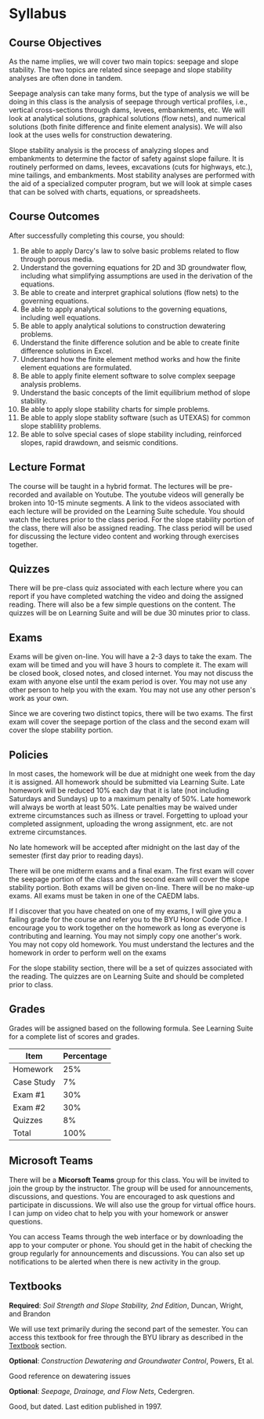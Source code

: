 # Syllabus

## Course Objectives

As the name implies, we will cover two main topics: seepage and slope stability. The two topics are related since seepage and slope stability analyses are often done in tandem.

Seepage analysis can take many forms, but the type of analysis we will be doing in this class is the analysis of seepage through vertical profiles, i.e., vertical cross-sections through dams, levees, embankments, etc. We will look at analytical solutions, graphical solutions (flow nets), and numerical solutions (both finite difference and finite element analysis). We will also look at the uses wells for construction dewatering.

Slope stability analysis is the process of analyzing slopes and embankments to determine the factor of safety against slope failure. It is routinely performed on dams, levees, excavations (cuts for highways, etc.), mine tailings, and embankments. Most stability analyses are performed with the aid of a specialized computer program, but we will look at simple cases that can be solved with charts, equations, or spreadsheets.

## Course Outcomes

After successfully completing this course, you should:

1. Be able to apply Darcy's law to solve basic problems related to flow through porous media.
2. Understand the governing equations for 2D and 3D groundwater flow, including what simplifying assumptions are used 
   in the derivation of the equations.
3. Be able to create and interpret graphical solutions (flow nets) to the governing equations.
4. Be able to apply analytical solutions to the governing equations, including well equations.
5. Be able to apply analytical solutions to construction dewatering problems.
6. Understand the finite difference solution and be able to create finite difference solutions in Excel.
7. Understand how the finite element method works and how the finite element equations are formulated.
8. Be able to apply finite element software to solve complex seepage analysis problems.
9. Understand the basic concepts of the limit equilibrium method of slope stability.
10. Be able to apply slope stability charts for simple problems.
11. Be able to apply slope stablity software (such as UTEXAS) for common slope stablility problems.
12. Be able to solve special cases of slope stability including, reinforced slopes, rapid drawdown, and seismic 
    conditions.

## Lecture Format

The course will be taught in a hybrid format. The lectures will be pre-recorded and available on Youtube. The youtube videos will generally be broken into 10-15 minute segments. A link to the videos associated with each lecture will be provided on the Learning Suite schedule. You should watch the lectures prior to the class period. For the slope stability portion of the class, there will also be assigned reading. The class period will be used for discussing the lecture video content and working through exercises together. 

## Quizzes

There will be pre-class quiz associated with each lecture where you can report if you have completed watching the video and doing the assigned reading. There will also be a few simple questions on the content. The quizzes will be on Learning Suite and will be due 30 minutes prior to class.

## Exams

Exams will be given on-line. You will have a 2-3 days to take the exam. The exam will be timed and you will have 3 hours to complete it. The exam will be closed book, closed notes, and closed internet. You may not discuss the exam with anyone else until the exam period is over. You may not use any other person to help you with the exam. You may not use any other person's work as your own.

Since we are covering two distinct topics, there will be two exams. The first exam will cover the seepage portion of the class and the second exam will cover the slope stability portion.

## Policies

In most cases, the homework will be due at midnight one week from the day it is assigned. All homework should be submitted via Learning Suite. Late homework will be reduced 10% each day that it is late (not including Saturdays and Sundays) up to a maximum penalty of 50%. Late homework will always be worth at least 50%. Late penalties may be waived under extreme circumstances such as illness or travel. Forgetting to upload your completed assignment, uploading the wrong assignment, etc. are not extreme circumstances.

No late homework will be accepted after midnight on the last day of the semester (first day prior to reading days).

There will be one midterm exams and a final exam. The first exam will cover the seepage portion of the class and the second exam will cover the slope stability portion. Both exams will be given on-line. There will be no make-up exams. All exams must be taken in one of the CAEDM labs.

If I discover that you have cheated on one of my exams, I will give you a failing grade for the course and refer you to the BYU Honor Code Office.
I encourage you to work together on the homework as long as everyone is contributing and learning. You may not simply copy one another's work. You may not copy old homework. You must understand the lectures and the homework in order to perform well on the exams

For the slope stability section, there will be a set of quizzes associated with the reading. The quizzes are on Learning Suite and should be completed prior to class.

## Grades

Grades will be assigned based on the following formula. See Learning Suite for a complete list of scores and grades.

| Item | Percentage |
|------|------------|
| Homework | 25% |
| Case Study | 7% |
| Exam #1 | 30% |
| Exam #2 | 30% |
| Quizzes | 8% |
| Total | 100% |

## Microsoft Teams

There will be a **Micorsoft Teams** group for this class. You will be invited to join the group by the instructor. The group will be used for announcements, discussions, and questions. You are encouraged to ask questions and participate in discussions. We will also use the group for virtual office hours. I can jump on video chat to help you with your homework or answer questions.

You can access Teams through the web interface or by downloading the app to your computer or phone. You should get in the habit of checking the group regularly for announcements and discussions. You can also set up notifications to be alerted when there is new activity in the group.

## Textbooks

**Required**: _Soil Strength and Slope Stability, 2nd Edition_, Duncan, Wright, and Brandon

We will use text primarily during the second part of the semester. You can access this textbook for free through the BYU library as described in the [Textbook](./textbook.md) section.

**Optional**: _Construction Dewatering and Groundwater Control_, Powers, Et al.

Good reference on dewatering issues

**Optional**: _Seepage, Drainage, and Flow Nets_, Cedergren.

Good, but dated. Last edition published in 1997.